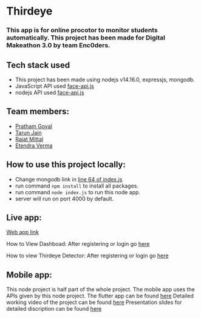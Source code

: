 # Thirdeye
### This app is for online procotor to monitor students automatically. This project has been made for Digital Makeathon 3.0 by team Enc0ders.

## Tech stack used
- This project has been made using nodejs v14.16.0, expressjs, mongodb.
- JavaScript API used [face-api.js](https://github.com/justadudewhohacks/face-api.js/)
- nodejs API used [face-api.js](https://www.npmjs.com/package/@vladmandic/face-api)

## Team members:
- [Pratham Goyal](https://github.com/TheRealTechWiz)
- [Tarun Jain](https://github.com/tarunjain3)
- [Rajat Mittal](https://github.com/rajatmittalc)
- [Etendra Verma](https://github.com/etendra2501)

## How to use this project locally:
- Change mongodb link in [line 64 of index.js](https://github.com/TheRealTechWiz/thirdeye/blob/3ae30edd56d9018643fba3312a98a1f0538f59ec/index.js#L64)
- run command `npm install` to install all packages.
- run command `node index.js` to run this node app.
- server will run on port 4000 by default.

## Live app:
[Web app link](https://thirdeye3.herokuapp.com)

How to View Dashboad: After registering or login go [here](https://thirdeye3.herokuapp.com/dashboard)

How to view Thirdeye Detector: After registering or login go [here](https://thirdeye3.herokuapp.com/) 

## Mobile app:
This node project is half part of the whole project. The mobile app uses the APIs given by this node project.
The flutter app can be found [here](https://github.com/tarunjain3/Third-Eye-Project)
Detailed working video of the project can be found [here](https://www.youtube.com/watch?v=gXaL6eCYxHM)
Presentation slides for detailed discription can be found [here](https://github.com/tarunjain3/Third-Eye-Project/files/6241860/online.proctor.using.facial.rec.pdf)
